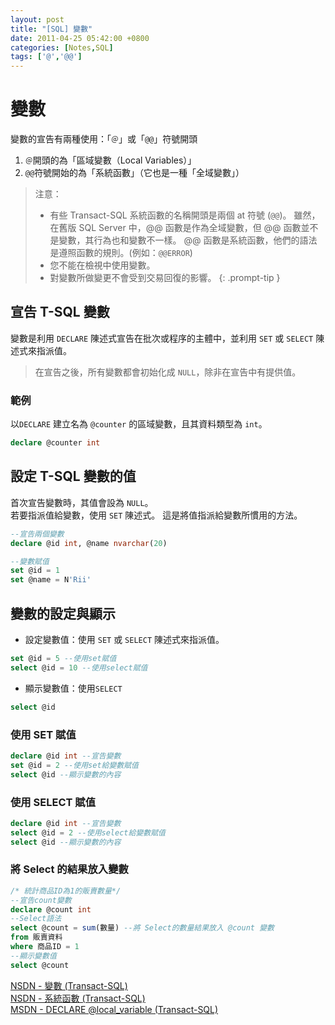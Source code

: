 ```yaml
---
layout: post
title: "[SQL] 變數"
date: 2011-04-25 05:42:00 +0800
categories: [Notes,SQL]
tags: ['@','@@']
---
```



# 變數
變數的宣告有兩種使用：「`＠`」或「`@@`」符號開頭
1. `＠`開頭的為「區域變數（Local Variables）」
2. `@@`符號開始的為「系統函數」（它也是一種「全域變數」）


> 注意：        
> - 有些 Transact-SQL 系統函數的名稱開頭是兩個 at 符號 (`@@`)。 雖然，在舊版 SQL Server 中，@@ 函數是作為全域變數，但 @@ 函數並不是變數，其行為也和變數不一樣。 @@ 函數是系統函數，他們的語法是遵照函數的規則。(例如：`@@ERROR`)
> - 您不能在檢視中使用變數。
> - 對變數所做變更不會受到交易回復的影響。
{: .prompt-tip }

## 宣告 T-SQL 變數
變數是利用 `DECLARE` 陳述式宣告在批次或程序的主體中，並利用 `SET` 或 `SELECT` 陳述式來指派值。

> 在宣告之後，所有變數都會初始化成 `NULL`，除非在宣告中有提供值。

### 範例

以`DECLARE` 建立名為 `@counter` 的區域變數，且其資料類型為 `int`。

```sql
declare @counter int
```

## 設定 T-SQL 變數的值
首次宣告變數時，其值會設為 `NULL`。         
若要指派值給變數，使用 `SET` 陳述式。 這是將值指派給變數所慣用的方法。

```sql
--宣告兩個變數
declare @id int, @name nvarchar(20)

--變數賦值
set @id = 1
set @name = N'Rii'
```

## 變數的設定與顯示

- 設定變數值：使用 `SET` 或 `SELECT` 陳述式來指派值。

```sql
set @id = 5 --使用set賦值
select @id = 10 --使用select賦值
```
- 顯示變數值：使用`SELECT` 

```sql
select @id
```

### 使用 SET 賦值

```sql
declare @id int --宣告變數
set @id = 2 --使用set給變數賦值
select @id --顯示變數的內容
```

### 使用 SELECT 賦值

```sql
declare @id int --宣告變數
select @id = 2 --使用select給變數賦值
select @id --顯示變數的內容
```

### 將 Select 的結果放入變數

```sql
/* 統計商品ID為1的販賣數量*/
--宣告count變數
declare @count int
--Select語法
select @count = sum(數量) --將 Select的數量結果放入 @count 變數
from 販賣資料
where 商品ID = 1
--顯示變數值
select @count
```


[NSDN - 變數 (Transact-SQL)](https://learn.microsoft.com/zh-tw/sql/t-sql/language-elements/variables-transact-sql?view=sql-server-ver16)        
[NSDN - 系統函數 (Transact-SQL)](https://learn.microsoft.com/zh-tw/sql/t-sql/functions/system-functions-transact-sql?view=sql-server-ver16)     
[MSDN - DECLARE @local_variable (Transact-SQL)](https://learn.microsoft.com/zh-tw/sql/t-sql/language-elements/declare-local-variable-transact-sql?view=sql-server-ver16)        
